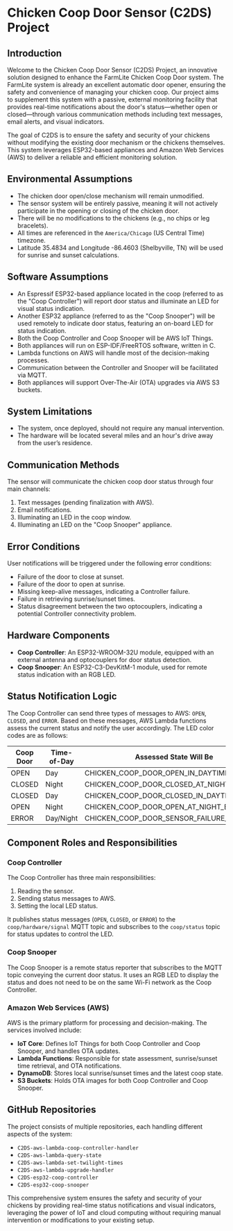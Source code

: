 # Chicken Coop Door Sensor (C2DS) Project

## Introduction

Welcome to the Chicken Coop Door Sensor (C2DS) Project, an innovative solution designed to enhance the FarmLite Chicken Coop Door system. The FarmLite system is already an excellent automatic door opener, ensuring the safety and convenience of managing your chicken coop. Our project aims to supplement this system with a passive, external monitoring facility that provides real-time notifications about the door's status—whether open or closed—through various communication methods including text messages, email alerts, and visual indicators.

The goal of C2DS is to ensure the safety and security of your chickens without modifying the existing door mechanism or the chickens themselves. This system leverages ESP32-based appliances and Amazon Web Services (AWS) to deliver a reliable and efficient monitoring solution.

## Environmental Assumptions

- The chicken door open/close mechanism will remain unmodified.
- The sensor system will be entirely passive, meaning it will not actively participate in the opening or closing of the chicken door.
- There will be no modifications to the chickens (e.g., no chips or leg bracelets).
- All times are referenced in the `America/Chicago` (US Central Time) timezone.
- Latitude 35.4834 and Longitude -86.4603 (Shelbyville, TN) will be used for sunrise and sunset calculations.

## Software Assumptions

- An Espressif ESP32-based appliance located in the coop (referred to as the "Coop Controller") will report door status and illuminate an LED for visual status indication.
- Another ESP32 appliance (referred to as the "Coop Snooper") will be used remotely to indicate door status, featuring an on-board LED for status indication.
- Both the Coop Controller and Coop Snooper will be AWS IoT Things.
- Both appliances will run on ESP-IDF/FreeRTOS software, written in C.
- Lambda functions on AWS will handle most of the decision-making processes.
- Communication between the Controller and Snooper will be facilitated via MQTT.
- Both appliances will support Over-The-Air (OTA) upgrades via AWS S3 buckets.

## System Limitations

- The system, once deployed, should not require any manual intervention.
- The hardware will be located several miles and an hour's drive away from the user’s residence.

## Communication Methods

The sensor will communicate the chicken coop door status through four main channels:
1. Text messages (pending finalization with AWS).
2. Email notifications.
3. Illuminating an LED in the coop window.
4. Illuminating an LED on the "Coop Snooper" appliance.

## Error Conditions

User notifications will be triggered under the following error conditions:
- Failure of the door to close at sunset.
- Failure of the door to open at sunrise.
- Missing keep-alive messages, indicating a Controller failure.
- Failure in retrieving sunrise/sunset times.
- Status disagreement between the two optocouplers, indicating a potential Controller connectivity problem.

## Hardware Components

- **Coop Controller**: An ESP32-WROOM-32U module, equipped with an external antenna and optocouplers for door status detection.
- **Coop Snooper**: An ESP32-C3-DevKitM-1 module, used for remote status indication with an RGB LED.

## Status Notification Logic

The Coop Controller can send three types of messages to AWS: `OPEN`, `CLOSED`, and `ERROR`. Based on these messages, AWS Lambda functions assess the current status and notify the user accordingly. The LED color codes are as follows:

| Coop Door | Time-of-Day | Assessed State Will Be                    | LED Color    |
|-----------|-------------|-------------------------------------------|--------------|
| OPEN      | Day         | CHICKEN_COOP_DOOR_OPEN_IN_DAYTIME_OK      | GREEN        |
| CLOSED    | Night       | CHICKEN_COOP_DOOR_CLOSED_AT_NIGHT_OK      | GREEN        |
| CLOSED    | Day         | CHICKEN_COOP_DOOR_CLOSED_IN_DAYTIME_ERROR | FLASHING_RED |
| OPEN      | Night       | CHICKEN_COOP_DOOR_OPEN_AT_NIGHT_ERROR     | FLASHING_RED |
| ERROR     | Day/Night   | CHICKEN_COOP_DOOR_SENSOR_FAILURE_ERROR    | FLASHING_RED |

## Component Roles and Responsibilities

### Coop Controller

The Coop Controller has three main responsibilities:
1. Reading the sensor.
2. Sending status messages to AWS.
3. Setting the local LED status.

It publishes status messages (`OPEN`, `CLOSED`, or `ERROR`) to the `coop/hardware/signal` MQTT topic and subscribes to the `coop/status` topic for status updates to control the LED.

### Coop Snooper

The Coop Snooper is a remote status reporter that subscribes to the MQTT topic conveying the current door status. It uses an RGB LED to display the status and does not need to be on the same Wi-Fi network as the Coop Controller.

### Amazon Web Services (AWS)

AWS is the primary platform for processing and decision-making. The services involved include:
- **IoT Core**: Defines IoT Things for both Coop Controller and Coop Snooper, and handles OTA updates.
- **Lambda Functions**: Responsible for state assessment, sunrise/sunset time retrieval, and OTA notifications.
- **DynamoDB**: Stores local sunrise/sunset times and the latest coop state.
- **S3 Buckets**: Holds OTA images for both Coop Controller and Coop Snooper.

## GitHub Repositories

The project consists of multiple repositories, each handling different aspects of the system:
- `C2DS-aws-lambda-coop-controller-handler`
- `C2DS-aws-lambda-query-state`
- `C2DS-aws-lambda-set-twilight-times`
- `C2DS-aws-lambda-upgrade-handler`
- `C2DS-esp32-coop-controller`
- `C2DS-esp32-coop-snooper`

This comprehensive system ensures the safety and security of your chickens by providing real-time status notifications and visual indicators, leveraging the power of IoT and cloud computing without requiring manual intervention or modifications to your existing setup.
